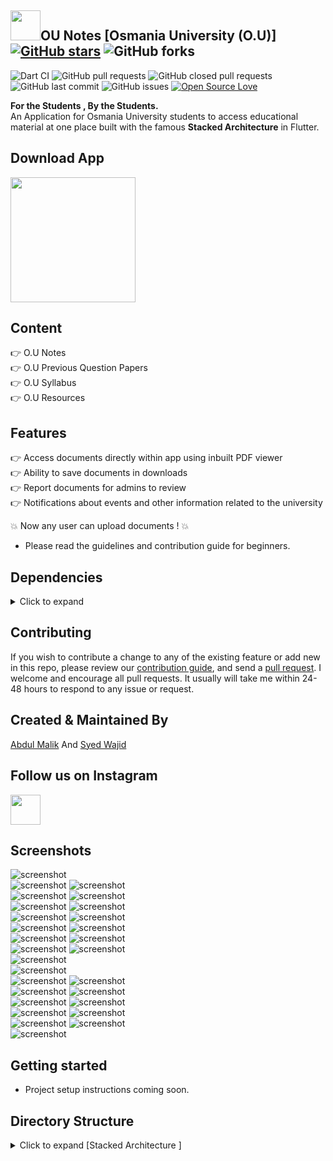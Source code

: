 ## <img src="https://github.com/AbdulMalikDev/OU-Notes-Stacked-Architecture/blob/master/assets/images/Applogo.jpg?raw=true" width="48">OU Notes [Osmania University (O.U)] [![GitHub stars](https://img.shields.io/github/stars/AbdulMalikDev/ounotes?style=social)](https://github.com/login?return_to=%2FTheAlphamerc%flutter_twitter_clone) ![GitHub forks](https://img.shields.io/github/forks/AbdulMalikDev/ounotes?style=social)    
![Dart CI](https://github.com/TheAlphamerc/flutter_twitter_clone/workflows/Dart%20CI/badge.svg) ![GitHub pull requests](https://img.shields.io/github/issues-pr/AbdulMalikDev/ounotes) ![GitHub closed pull requests](https://img.shields.io/github/issues-pr-closed/AbdulMalikDev/ounotes) ![GitHub last commit](https://img.shields.io/github/last-commit/AbdulMalikDev/ounotes)  ![GitHub issues](https://img.shields.io/github/issues-raw/AbdulMalikDev/ounotes) [![Open Source Love](https://badges.frapsoft.com/os/v2/open-source.svg?v=103)](https://github.com/Thealphamerc/flutter_twitter_clone) 


**For the Students , By the Students.** <br/>
An Application for Osmania University students to access educational material at one place built with the famous **Stacked Architecture** in Flutter.


## Download App
<a href="https://play.google.com/store/apps/details?id=com.notes.ounotes"><img src="https://play.google.com/intl/en_us/badges/static/images/badges/en_badge_web_generic.png" width="200"></img></a>

## Content
👉 O.U Notes<br/>
👉 O.U Previous Question Papers<br/>
👉 O.U Syllabus<br/>
👉 O.U Resources<br/>

## Features
👉 Access documents directly within app using inbuilt PDF viewer<br/>
👉 Ability to save documents in downloads<br/>
👉 Report documents for admins to review<br/>
👉 Notifications about events and other information related to the university<br/>

 :boom: Now any user can upload documents ! :boom:
* Please read the guidelines and contribution guide for beginners.



## Dependencies
<details>
     <summary> Click to expand </summary>
     
* [intl](https://pub.dev/packages/intl)
* [cuid](https://pub.dev/packages/cuid)
* [stacked](https://pub.dev/packages/stacked)
* [share](https://pub.dev/packages/share)
* [stacked_services](https://pub.dev/packages/stacked_services)
* [url_launcher](https://pub.dev/packages/url_launcher)                                                                             
* [google_fonts](https://pub.dev/packages/google_fonts)
* [file_picker](https://pub.dev/packages/file_picker)
* [firebase_auth](https://pub.dev/packages/firebase_auth)
* [google_sign_in](https://pub.dev/packages/google_sign_in)
* [firebase_analytics](https://pub.dev/packages/firebase_analytics)
* [firebase_database](https://pub.dev/packages/firebase_database)
* [shared_preferences](https://pub.dev/packages/shared_preferences)
* [path_provider](https://pub.dev/packages/path_provider)
     
</details>

## Contributing

If you wish to contribute a change to any of the existing feature or add new in this repo,
please review our [contribution guide](https://github.com/AbdulMalikDev/ounotes/blob/master/CONTRIBUTING.md),
and send a [pull request](https://github.com/AbdulMalikDev/ounotes/pulls). I welcome and encourage all pull requests. It usually will take me within 24-48 hours to respond to any issue or request.

## Created & Maintained By

[Abdul Malik](https://github.com/AbdulMalikDev) And [Syed Wajid](https://github.com/syedwajid01)

## Follow us on Instagram

<a href="https://www.google.com"><img src="/screenshots/ss.png" width="48"><a/>

## Screenshots

![screenshot](/screenshots/7.png)    
![screenshot](/screenshots/3.png)
![screenshot](/screenshots/8.png)  
![screenshot](/screenshots/4.png)
![screenshot](/screenshots/2.png)   
![screenshot](/screenshots/6.png)
![screenshot](/screenshots/9.png)  
![screenshot](/screenshots/21.png)
![screenshot](/screenshots/24.png)    
![screenshot](/screenshots/23.png)
![screenshot](/screenshots/22.png)  
![screenshot](/screenshots/25.png)
![screenshot](/screenshots/28.png)    
![screenshot](/screenshots/27.png)
![screenshot](/screenshots/26.png)  
![screenshot](/screenshots/32.png)      
![screenshot](/screenshots/31.png)    
![screenshot](/screenshots/30.png)
![screenshot](/screenshots/29.png)  
![screenshot](/screenshots/20.png)
![screenshot](/screenshots/17.png)    
![screenshot](/screenshots/14.png)
![screenshot](/screenshots/12.png)  
![screenshot](/screenshots/1.png)
![screenshot](/screenshots/36.png)    
![screenshot](/screenshots/35.png)
![screenshot](/screenshots/34.png)  
![screenshot](/screenshots/33.png)




## Getting started 
* Project setup instructions coming soon.

## Directory Structure
<details>
     <summary> Click to expand [Stacked Architecture ] </summary>
  
```

|-- lib
|   |-- AppTheme
|   |   |-- AppStateNotifier.dart
|   |   '-- AppTheme.dart
|   |-- CustomIcons
|   |   '-- custom_icons.dart
|   |-- app
|   |   |-- locator.dart
|   |   |-- locator.iconfig.dart
|   |   |-- logger.dart
|   |   |-- router.dart
|   |   '-- router.gr.dart
|   |-- enums
|   |   |-- constants.dart
|   |   '-- enums.dart
|   |-- main.dart
|   |-- models
|   |   |-- course_info.dart
|   |   |-- document.dart
|   |   |-- download.dart
|   |   |-- syllabus.dart
|   |   |-- user.dart
|   |   '-- vote.dart
|   |-- services
|   |   |-- funtional_services
|   |   |   |-- authentication_service.dart
|   |   |   |-- cloud_storage_service.dart
|   |   |   |-- db_service.dart
|   |   |   |-- email_service.dart
|   |   |   |-- firestore_service.dart
|   |   |   |-- sharedpref_service.dart
|   |   |   '-- third_party_services_module.dart
|   |   '-- state_services
|   |       |-- download_service.dart
|   |       |-- links_service.dart
|   |       |-- notes_service.dart
|   |       |-- question_paper_service.dart
|   |       |-- report_service.dart
|   |       |-- subjects_service.dart
|   |       |-- syllabus_service.dart
|   |       '-- vote_service.dart
|   |-- ui
|   |   |-- shared
|   |   |   |-- app_config.dart
|   |   |   |-- shared_styles.dart
|   |   |   '-- ui_helper.dart
|   |   |-- views
|   |   |   |-- FilterDocuments
|   |   |   |   |-- FD_DocumentDisplay
|   |   |   |   |   |-- fd_documentview.dart
|   |   |   |   |   '-- fd_documentviewmodel.dart
|   |   |   |   |-- FD_InputScreen
|   |   |   |   |   |-- fd_inputView.dart
|   |   |   |   |   '-- fd_inputViewmodel.dart
|   |   |   |   '-- FD_subjectdisplay
|   |   |   |       |-- fd_subjectview.dart
|   |   |   |       '-- fd_subjectviewmodel.dart
|   |   |   |-- Profile
|   |   |   |   |-- profile_view.dart
|   |   |   |   '-- profile_viewmodel.dart
|   |   |   |-- about_us
|   |   |   |   '-- about_us_view.dart
|   |   |   | (8 more...)
|   |   |   |-- search
|   |   |   |   |-- search_view.dart
|   |   |   |   |-- search_viewmodel.dart
|   |   |   |   '-- suggestion_list
|   |   |   |       '-- suggestion_list_view.dart
|   |   |   |-- splash
|   |   |   |   |-- spash_view.dart
|   |   |   |   '-- splash_viewmodel.dart
|   |   |   '-- syllabus
|   |   |       |-- syllabus_view.dart
|   |   |       '-- syllabus_viewmodel.dart
|   |   '-- widgets
|   |       |-- dumb_widgets
|   |       |   |-- SaveButtonView.dart
|   |       |   |-- TextFieldView.dart
|   |       |   |-- drawer_header.dart
|   |       |   |-- expantion_list.dart
|   |       |   |-- nav_item.dart
|   |       |   |-- no_subjects_overlay.dart
|   |       |   '-- progress.dart
|   |       '-- smart_widgets
|   |           |-- FilterSubjects_view
|   |           |   |-- filtersubjects_view.dart
|   |           |   '-- filtersubjects_viewmodel.dart
|   |           |-- drawer
|   |           |   |-- drawer_view.dart
|   |           |   '-- drawer_viewmodel.dart
|   |           |-- links_tile_view
|   |           |   |-- links_tile_view.dart
|   |           |   '-- links_tile_viewmodel.dart
|   |           |-- notes_tile
|   |           |   |-- notes_tile_view.dart
|   |           |   '-- notes_tile_viewmodel.dart
|   |           |-- question_paper_tile
|   |           |   |-- question_paper_tile_view.dart
|   |           |   '-- question_paper_tile_viewmodel.dart
|   |           |-- subjects_dialog
|   |           |   |-- subjects_dialog_view.dart
|   |           |   '-- subjects_dialog_viewmodel.dart
|   |           |-- syllabus_tile.dart
|   |           |   |-- syllabus_tile_view.dart
|   |           |   '-- syllabus_tile_viewmodel.dart
|   |           '-- user_subject_list
|   |               |-- user_subject_list_view.dart
|   |               '-- user_subject_list_viewmodel.dart
|   '-- utils
|       '-- file_picker_service.dart
|-- pubspec.yaml

```

</details>
     
